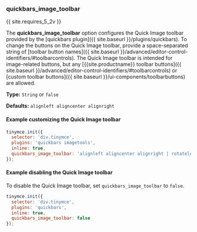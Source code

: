 ### quickbars_image_toolbar

{{ site.requires_5_2v }}

The **quickbars_image_toolbar** option configures the Quick Image toolbar provided by the [quickbars plugin]({{ site.baseurl }}/plugins/quickbars). To change the buttons on the Quick Image toolbar, provide a space-separated string of [toolbar button names]({{ site.baseurl }}/advanced/editor-control-identifiers/#toolbarcontrols). The Quick Image toolbar is intended for image-related buttons, but any [{{site.productname}} toolbar buttons]({{ site.baseurl }}/advanced/editor-control-identifiers/#toolbarcontrols) or [custom toolbar buttons]({{ site.baseurl }}/ui-components/toolbarbuttons) are allowed.

**Type:** `String` or `false`

**Defaults:** `alignleft aligncenter alignright`

#### Example customizing the Quick Image toolbar

```js
tinymce.init({
  selector: 'div.tinymce',
  plugins: 'quickbars imagetools',
  inline: true,
  quickbars_image_toolbar: 'alignleft aligncenter alignright | rotateleft rotateright | imageoptions'
});
```

#### Example disabling the Quick Image toolbar

To disable the Quick Image toolbar, set `quickbars_image_toolbar` to `false`.

```js
tinymce.init({
  selector: 'div.tinymce',
  plugins: 'quickbars',
  inline: true,
  quickbars_image_toolbar: false
});
```
